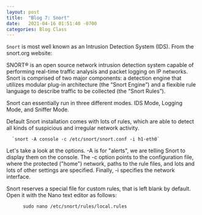 ```yaml
---
layout: post
title:  "Blog 7: Snort"
date:   2021-04-16 01:51:40 -0700
categories: Blog Class
---
```


`Snort` is most well known as an Intrusion Detection System (IDS). From the snort.org website:

SNORT® is an open source network intrusion detection system capable of performing real-time traffic analysis and packet logging on IP networks. Snort is comprised of two major components: a detection engine that utilizes modular plug-in architecture (the “Snort Engine”) and a flexible rule language to describe traffic to be collected (the “Snort Rules”).

Snort can essentially run in three different modes. IDS Mode, Logging Mode, and Sniffer Mode. 

Default Snort installation comes with lots of rules, which are able to detect all kinds of suspicious and irregular network activity.


      `snort -A console -c /etc/snort/snort.conf -i h1-eth0`
      
Let's take a look at the options. -A is for "alerts", we are telling Snort to display them on the console. The -c option points to the configuration file, where the protected ("home") network, paths to the rule files, and lots and lots of other settings are specified. Finally, -i specifies the network interface.

Snort reserves a special file for custom rules, that is left blank by default. Open it with the Nano text editor as follows:


          sudo nano /etc/snort/rules/local.rules


         
